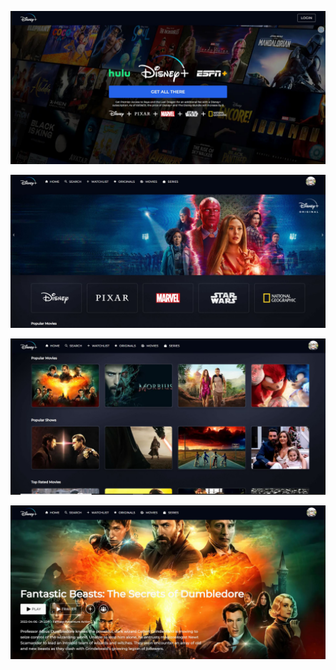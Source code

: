 ![login Image](https://github.com/AlghazHernanda/disney-clone/blob/main/login.JPG?raw=true)

![home Image](https://github.com/AlghazHernanda/disney-clone/blob/main/home.JPG?raw=true)

![home2 Image](https://github.com/AlghazHernanda/disney-clone/blob/main/home2.JPG?raw=true)

![detail Image](https://github.com/AlghazHernanda/disney-clone/blob/main/detail.JPG?raw=true)
